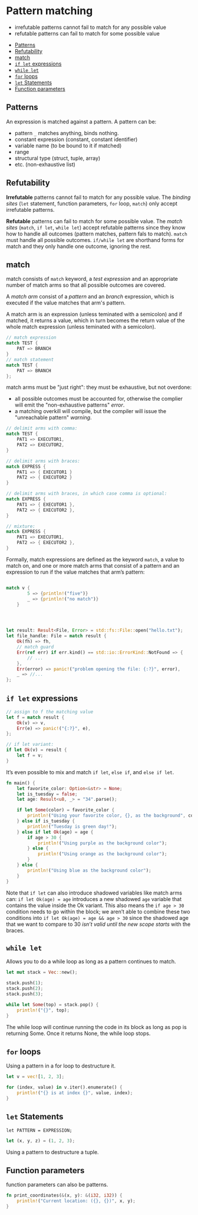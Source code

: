# Pattern matching

- irrefutable patterns cannot fail to match for any possible value
- refutable patterns can fail to match for some possible value


<!-- TOC -->

- [Patterns](#patterns)
- [Refutability](#refutability)
- [match](#match)
- [`if let` expressions](#if-let-expressions)
- [`while let`](#while-let)
- [`for` loops](#for-loops)
- [`let` Statements](#let-statements)
- [Function parameters](#function-parameters)

<!-- /TOC -->


## Patterns

An expression is matched against a pattern.
A pattern can be:
- pattern `_` matches anything, binds nothing.
- constant expression (constant, constant identifier)
- variable name (to be bound to it if matched)
- range
- structural type (struct, tuple, array)
- etc. (non-exhaustive list)


## Refutability

**Irrefutable** patterns cannot fail to match for any possible value. The _binding sites_ (`let` statement, function parameters, `for` loop, `match`) only accept irrefutable patterns.

**Refutable** patterns can fail to match for some possible value. The _match sites_ (`match`, `if let`, `while let`) accept refutable patterns since they know how to handle all outcomes (pattern matches, pattern fals to match). `match` must handle all possible outcomes. `if/while let` are shorthand forms for match and they only handle one outcome, ignoring the rest.



## match

match consists of `match` keyword, a _test expression_ and an appropriate number of match arms so that all possible outcomes are covered.

A _match arm_ consist of a _pattern_ and an _branch_ expression, which is executed if the value matches that arm's pattern.

A match arm is an expression (unless teminated with a semicolon) and if matched, it returns a value, which in turn becomes the return value of the whole match expression (unless teminated with a semicolon).



```rust
// match expression
match TEST {
    PAT => BRANCH
}
// match statement
match TEST {
    PAT => BRANCH
};
```





match arms must be "just right": they must be exhaustive, but not overdone:
- all possible outcomes must be accounted for, otherwise the complier will emit the "non-exhaustive patterns" _error_.
- a matching overkill will compile, but the compiler will issue the "unreachable pattern" _warning_.


```rust
// delimit arms with comma:
match TEST {
    PAT1 => EXECUTOR1,
    PAT2 => EXECUTOR2,
}

// delimit arms with braces:
match EXPRESS {
    PAT1 => { EXECUTOR1 }
    PAT2 => { EXECUTOR2 }
}

// delimit arms with braces, in which case comma is optional:
match EXPRESS {
    PAT1 => { EXECUTOR1 },
    PAT2 => { EXECUTOR2 },
}

// mixture:
match EXPRESS {
    PAT1 => EXECUTOR1,
    PAT2 => { EXECUTOR2 },
}
```


Formally, match expressions are defined as the keyword `match`, a value to match on, and one or more match arms that consist of a pattern and an expression to run if the value matches that arm’s pattern:

```rust

match v {
        5 => {println!("five")}
        _ => {println!("no match")}
    }




let result: Result<File, Error> = std::fs::File::open("hello.txt");
let file_handle: File = match result {
    Ok(fh) => fh,
    // match guard
    Err(ref err) if err.kind() == std::io::ErrorKind::NotFound => {
        // ...
    },
    Err(error) => panic!("problem opening the file: {:?}", error),
    _ => //...
};
```



## `if let` expressions

```rust
// assign to f the matching value
let f = match result {
    Ok(v) => v,
    Err(e) => panic!("{:?}", e),
};

// if let variant:
if let Ok(v) = result {
    let f = v;
}
```

It’s even possible to mix and match `if let`, `else if`, and `else if let`.

```rust
fn main() {
    let favorite_color: Option<&str> = None;
    let is_tuesday = false;
    let age: Result<u8, _> = "34".parse();

    if let Some(color) = favorite_color {
        println!("Using your favorite color, {}, as the background", color);
    } else if is_tuesday {
        println!("Tuesday is green day!");
    } else if let Ok(age) = age {
        if age > 30 {
            println!("Using purple as the background color");
        } else {
            println!("Using orange as the background color");
        }
    } else {
        println!("Using blue as the background color");
    }
}
```
Note that `if let` can also introduce shadowed variables like match arms can: `if let Ok(age) = age` introduces a new shadowed `age` variable that contains the value inside the Ok variant. This also means the `if age > 30` condition needs to go within the block; we aren’t able to combine these two conditions into `if let Ok(age) = age && age > 30` since the shadowed age that we want to compare to 30 *isn’t valid until the new scope starts* with the braces.


## `while let`

Allows you to do a while loop as long as a pattern continues to match.

```rust
let mut stack = Vec::new();

stack.push(1);
stack.push(2);
stack.push(3);

while let Some(top) = stack.pop() {
    println!("{}", top);
}
```
The while loop will continue running the code in its block as long as pop is returning Some. Once it returns None, the while loop stops. 



## `for` loops

Using a pattern in a for loop to destructure it.

```rust
let v = vec![1, 2, 3];

for (index, value) in v.iter().enumerate() {
    println!("{} is at index {}", value, index);
}
```

## `let` Statements

`let PATTERN = EXPRESSION;`

```rust
let (x, y, z) = (1, 2, 3);
```
Using a pattern to destructure a tuple.



## Function parameters

function parameters can also be patterns.

```rust
fn print_coordinates(&(x, y): &(i32, i32)) {
    println!("Current location: ({}, {})", x, y);
}
```

